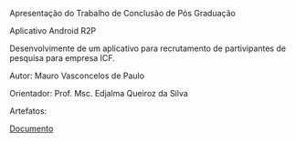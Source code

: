 Apresentação do Trabalho de Conclusão de Pós Graduação 

Aplicativo Android R2P

Desenvolvimente de um aplicativo para recrutamento de partivipantes de pesquisa para empresa ICF.

Autor: Mauro Vasconcelos de Paulo

Orientador: Prof. Msc. Edjalma Queiroz da Silva

Artefatos:

<a href="https://github.com/maurosvasconcelos/Projeto-R2P/blob/master/documentoPrincipal.pdf">Documento</a>